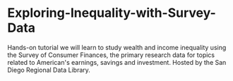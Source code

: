 # Exploring-Inequality-with-Survey-Data
Hands-on tutorial we will learn to study wealth and income inequality using the Survey of Consumer Finances, the primary research data for topics related to American's earnings, savings and investment. Hosted by the San Diego Regional Data Library.
